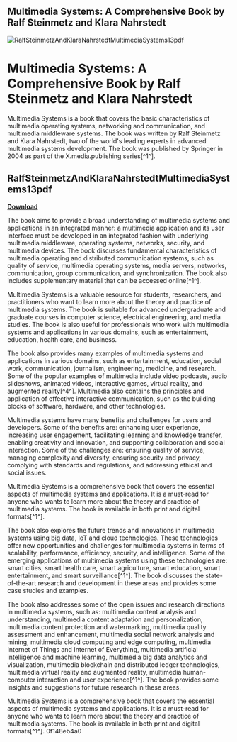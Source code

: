 ## Multimedia Systems: A Comprehensive Book by Ralf Steinmetz and Klara Nahrstedt

 
![RalfSteinmetzAndKlaraNahrstedtMultimediaSystems13pdf](https://1382778335.rsc.cdn77.org/wp-content/uploads/2020/12/TCS-Launches-New-Version-of-DATOM%E2%84%A2-to-Help-Accelerate-Customers-Business-Transformation-on-Azure-Cloud.jpg)

 
# Multimedia Systems: A Comprehensive Book by Ralf Steinmetz and Klara Nahrstedt
 
Multimedia Systems is a book that covers the basic characteristics of multimedia operating systems, networking and communication, and multimedia middleware systems. The book was written by Ralf Steinmetz and Klara Nahrstedt, two of the world's leading experts in advanced multimedia systems development. The book was published by Springer in 2004 as part of the X.media.publishing series[^1^].
 
## RalfSteinmetzAndKlaraNahrstedtMultimediaSystems13pdf


[**Download**](https://www.google.com/url?q=https%3A%2F%2Fgeags.com%2F2tKDDn&sa=D&sntz=1&usg=AOvVaw19zg4h_XNKj42hS9lwfb7V)

 
The book aims to provide a broad understanding of multimedia systems and applications in an integrated manner: a multimedia application and its user interface must be developed in an integrated fashion with underlying multimedia middleware, operating systems, networks, security, and multimedia devices. The book discusses fundamental characteristics of multimedia operating and distributed communication systems, such as quality of service, multimedia operating systems, media servers, networks, communication, group communication, and synchronization. The book also includes supplementary material that can be accessed online[^1^].
 
Multimedia Systems is a valuable resource for students, researchers, and practitioners who want to learn more about the theory and practice of multimedia systems. The book is suitable for advanced undergraduate and graduate courses in computer science, electrical engineering, and media studies. The book is also useful for professionals who work with multimedia systems and applications in various domains, such as entertainment, education, health care, and business.
  
The book also provides many examples of multimedia systems and applications in various domains, such as entertainment, education, social work, communication, journalism, engineering, medicine, and research. Some of the popular examples of multimedia include video podcasts, audio slideshows, animated videos, interactive games, virtual reality, and augmented reality[^4^]. Multimedia also contains the principles and application of effective interactive communication, such as the building blocks of software, hardware, and other technologies.
 
Multimedia systems have many benefits and challenges for users and developers. Some of the benefits are: enhancing user experience, increasing user engagement, facilitating learning and knowledge transfer, enabling creativity and innovation, and supporting collaboration and social interaction. Some of the challenges are: ensuring quality of service, managing complexity and diversity, ensuring security and privacy, complying with standards and regulations, and addressing ethical and social issues.
 
Multimedia Systems is a comprehensive book that covers the essential aspects of multimedia systems and applications. It is a must-read for anyone who wants to learn more about the theory and practice of multimedia systems. The book is available in both print and digital formats[^1^].
  
The book also explores the future trends and innovations in multimedia systems using big data, IoT and cloud technologies. These technologies offer new opportunities and challenges for multimedia systems in terms of scalability, performance, efficiency, security, and intelligence. Some of the emerging applications of multimedia systems using these technologies are: smart cities, smart health care, smart agriculture, smart education, smart entertainment, and smart surveillance[^1^]. The book discusses the state-of-the-art research and development in these areas and provides some case studies and examples.
 
The book also addresses some of the open issues and research directions in multimedia systems, such as: multimedia content analysis and understanding, multimedia content adaptation and personalization, multimedia content protection and watermarking, multimedia quality assessment and enhancement, multimedia social network analysis and mining, multimedia cloud computing and edge computing, multimedia Internet of Things and Internet of Everything, multimedia artificial intelligence and machine learning, multimedia big data analytics and visualization, multimedia blockchain and distributed ledger technologies, multimedia virtual reality and augmented reality, multimedia human-computer interaction and user experience[^1^]. The book provides some insights and suggestions for future research in these areas.
 
Multimedia Systems is a comprehensive book that covers the essential aspects of multimedia systems and applications. It is a must-read for anyone who wants to learn more about the theory and practice of multimedia systems. The book is available in both print and digital formats[^1^].
 0f148eb4a0
